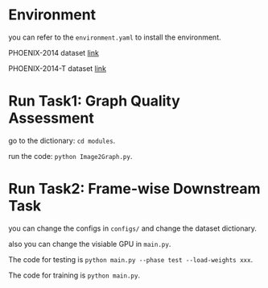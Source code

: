 # Environment

you can refer to the `environment.yaml` to install the environment.

PHOENIX-2014 dataset [link](https://www-i6.informatik.rwth-aachen.de/~koller/RWTH-PHOENIX/)

PHOENIX-2014-T dataset [link](https://www-i6.informatik.rwth-aachen.de/~koller/RWTH-PHOENIX-2014-T/)

# Run Task1: Graph Quality Assessment

go to the dictionary: `cd modules`.

run the code: `python Image2Graph.py`.

# Run Task2: Frame-wise Downstream Task

you can change the configs in `configs/` and change the dataset dictionary.

also you can change the visiable GPU in `main.py`.

The code for testing is `python main.py --phase test --load-weights xxx`.

The code for training is `python main.py`.